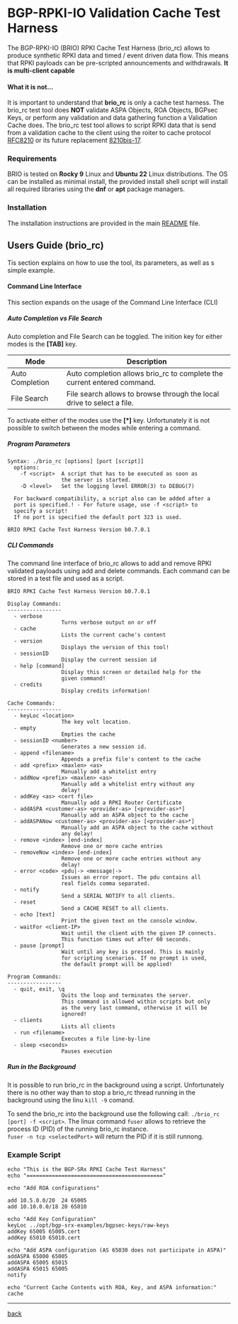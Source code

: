 # BGP-RPKI-IO Validation Cache Test Harness
The BGP-RPKI-IO (BRIO) RPKI Cache Test Harness (brio_rc) allows to produce 
synthetic RPKI data and timed / event driven data flow. This means that RPKI 
payloads can be pre-scripted announcements and withdrawals. **It is multi-client capable**

#### What it is not...
It is important to understand that **brio_rc** is only a cache test harness. The 
brio_rc test tool does **NOT** validate ASPA Objects, ROA Objects, BGPsec Keys, 
or perform any validation and data gathering function a Validation Cache does.
The brio_rc test tool allows to script RPKI data that is send from a validation
cache to the client using the roiter to cache protocol [RFC8210](https://datatracker.ietf.org/doc/html/rfc8210)
or its future replacement [8210bis-17](https://datatracker.ietf.org/doc/draft-ietf-sidrops-8210bis/).

### Requirements
BRIO is tested on **Rocky 9** Linux and **Ubuntu 22** Linux distributions. The
OS can be installed as minimal install, the provided install shell script will
install all required libraries using the **dnf** or **apt** package managers.  

### Installation
The installation instructions are provided in the main [README](README.md) file.

## Users Guide (brio_rc)
Tis section explains on how to use the tool, its parameters, as well as s simple
example.

#### Command Line Interface
This section expands on the usage of the Command Line Interface (CLI)
##### Auto Completion vs File Search
Auto completion and File Search can be toggled. The inition key for either modes 
is the **[TAB]** key. 

| Mode | Description |
| ---- | ----------- |
| Auto Completion | Auto completion allows brio_rc to complete the current entered command.|
| File Search     | File search allows to browse through the local drive to select a file. |

To activate either of the modes use the **[*]** key.
Unfortunately it is not possible to switch between the modes while entering a command.


##### Program Parameters
```
Syntax: ./brio_rc [options] [port [script]]
  options:
    -f <script>  A script that has to be executed as soon as
                 the server is started.
    -D <level>   Set the logging level ERROR(3) to DEBUG(7)

  For backward compatibility, a script also can be added after a
  port is specified.! - For future usage, use -f <script> to 
  specify a script!
  If no port is specified the default port 323 is used.

BRIO RPKI Cache Test Harness Version b0.7.0.1
```

##### CLI Commands
The command line interface of brio_rc allows to add and remove RPKI validated 
payloads using add and delete commands. Each command can be stored in a test
file and used as a script.

```
BRIO RPKI Cache Test Harness Version b0.7.0.1

Display Commands:
-----------------
  - verbose
                 Turns verbose output on or off
  - cache
                 Lists the current cache's content
  - version
                 Displays the version of this tool!
  - sessionID
                 Display the current session id
  - help [command]
                 Display this screen or detailed help for the
                 given command!
  - credits
                 Display credits information!

Cache Commands:
-----------------
  - keyLoc <location>
                 The key volt location.
  - empty
                 Empties the cache
  - sessionID <number>
                 Generates a new session id.
  - append <filename>
                 Appends a prefix file's content to the cache
  - add <prefix> <maxlen> <as>
                 Manually add a whitelist entry
  - addNow <prefix> <maxlen> <as>
                 Manually add a whitelist entry without any 
                 delay!
  - addKey <as> <cert file>
                 Manually add a RPKI Router Certificate
  - addASPA <customer-as> <provider-as> [<provider-as>*]
                 Manually add an ASPA object to the cache
  - addASPANow <customer-as> <provider-as> [<provider-as>*]
                 Manually add an ASPA object to the cache without
                 any delay!
  - remove <index> [end-index]
                 Remove one or more cache entries
  - removeNow <index> [end-index]
                 Remove one or more cache entries without any
                 delay!
  - error <code> <pdu|-> <message|->
                 Issues an error report. The pdu contains all
                 real fields comma separated.
  - notify
                 Send a SERIAL NOTIFY to all clients.
  - reset
                 Send a CACHE RESET to all clients.
  - echo [text]
                 Print the given text on the console window.
  - waitFor <client-IP>
                 Wait until the client with the given IP connects.
                 This function times out after 60 seconds.
  - pause [prompt]
                 Wait until any key is pressed. This is mainly
                 for scripting scenarios. If no prompt is used,
                 the default prompt will be applied!

Program Commands:
-----------------
  - quit, exit, \q
                 Quits the loop and terminates the server.
                 This command is allowed within scripts but only
                 as the very last command, otherwise it will be
                 ignored!
  - clients
                 Lists all clients
  - run <filename>
                 Executes a file line-by-line
  - sleep <seconds>
                 Pauses execution
```

##### Run in the Background
It is possible to run brio_rc in the background using a script. Unfortunately 
there is no other way than to stop a brio_rc thread running in the background
using the linu ```kill -9``` comand.  

To send the brio_rc into the background use the following call:
```./brio_rc [port] -f <script>```. The linux command ```fuser``` allows to 
retrieve the process ID (PID) of the running brio_rc instance.  
```fuser -n tcp <selectedPort>``` will return the PID if it is still runnong.

### Example Script
```
echo "This is the BGP-SRx RPKI Cache Test Harness"
echo "==========================================="

echo "Add ROA configurations"

add 10.5.0.0/20  24 65005
add 10.10.0.0/18 20 65010

echo "Add Key Configuration"
keyLoc ../opt/bgp-srx-examples/bgpsec-keys/raw-keys
addKey 65005 65005.cert
addKey 65010 65010.cert

echo "Add ASPA configuration (AS 65030 does not participate in ASPA)"
addASPA 65000 65005
addASPA 65005 65015
addASPA 65015 65005
notify

echo "Current Cache Contents with ROA, Key, and ASPA information:"
cache
```
---
[back](README.md)